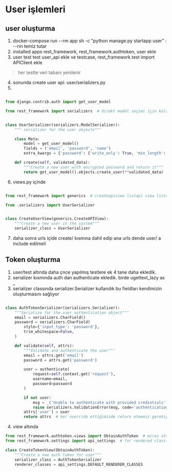 # User işlemleri

## user oluşturma 
1. docker-compose run --rm app sh -c "python manage.py startapp user" : --rm temiz tutar
2. installed apps rest_framework, rest_framework.authtoken, user ekle
3. user test test user_api ekle ve testcase, rest_framework.test import APIClient ekle

> her testte veri tabanı yenilenir

4. sonunda create user api: user/serializers.py
5. 
```py

from django.contrib.auth import get_user_model

from rest_framework import serializers  # direkt model seçimi için kolaylık sağlar


class UserSerializer(serializers.ModelSerializer):
    """ serializer for the user objects"""

    class Meta:
        model = get_user_model()
        fields = ('email', 'password', 'name')
        extra_kwargs = {'password': {'write_only': True, 'min_length': 5}}

    def create(self, validated_data):
        """Create a new user with encrypted password and return it"""
        return get_user_model().objects.create_user(**validated_data)
```

6. views.py içinde
```py

from rest_framework import generics  # createapiview listapi view listcreate retriveapiview ...

from .serializers import UserSerializer


class CreateUserView(generics.CreateAPIView):
    """Create a new user in the system"""
    serializer_class = UserSerializer

```
7. daha sonra urls içide create/ kısmına dahil edip ana urls dende user/ a include edilmeli


## Token oluşturma
1. user/test altında daha çnce yapılmış testlere ek 4 tane daha ekledik.
2. serializer kısmında auth dan authenticate ekledik. birde ugettext_lazy as _
3. serializer classında serializer.Serializer kullandık bu fieldları kendimizin oluşturmasını sağlıyor
```py

class AuthTokenSerializer(serializers.Serializer):
    """Serialize for the user authentication object"""
    email = serializers.CharField()
    password = serializers.CharField(
        style={'input_type': 'password'},
        trim_whitespace=False,
    )

    def validate(self, attrs):
        """Validate and authenticate the user"""
        email = attrs.get('email')
        password = attrs.get('password')

        user = authenticate(
            request=self.context.get('request'),
            username=email,
            password=password
        )

        if not user:
            msg = _('Unable to authenticate with provided credintials')
            raise serializers.ValidationError(msg, code='authentication')
        attrs['user'] = user
        return attrs  # her override ettiğimizde return etmemiz gerekiyor

```
4. view altında 
```py
from rest_framework.authtoken.views import ObtainAuthToken  # miras alma için
from rest_framework.settings import api_settings  # for rendered class

class CreateTokenView(ObtainAuthToken):
    """Create a new auth token for user"""
    serializer_class = AuthTokenSerializer
    renderer_classes = api_settings.DEFAULT_RENDERER_CLASSES
```